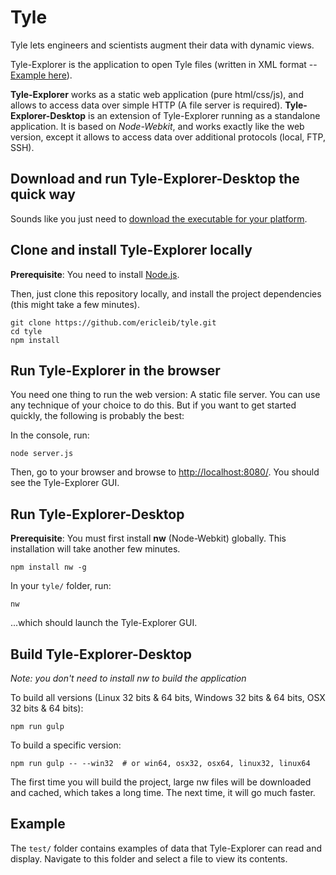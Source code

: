 
# Tyle

Tyle lets engineers and scientists augment their data with dynamic views.

Tyle-Explorer is the application to open Tyle files (written in XML format -- [Example here](https://github.com/ericleib/tyle/blob/master/test/label.xml)).

**Tyle-Explorer** works as a static web application (pure html/css/js), and allows to access data over simple HTTP (A file server is required).
**Tyle-Explorer-Desktop** is an extension of Tyle-Explorer running as a standalone application. It is based on *Node-Webkit*, and works exactly like the web version, except it allows to access data over additional protocols (local, FTP, SSH).

## Download and run Tyle-Explorer-Desktop the quick way

Sounds like you just need to [download the executable for your platform](http://gettyle.com).

## Clone and install Tyle-Explorer locally

**Prerequisite**: You need to install [Node.js](https://nodejs.org/download/).

Then, just clone this repository locally, and install the project dependencies (this might take a few minutes).

    git clone https://github.com/ericleib/tyle.git
    cd tyle
    npm install

## Run Tyle-Explorer in the browser

You need one thing to run the web version: A static file server. You can use any technique of your choice to do this. But if you want to get started quickly, the following is probably the best:

In the console, run:

    node server.js

Then, go to your browser and browse to [http://localhost:8080/](http://localhost:8080/). You should see the Tyle-Explorer GUI.


## Run Tyle-Explorer-Desktop

**Prerequisite**: You must first install **nw** (Node-Webkit) globally. This installation will take another few minutes.

    npm install nw -g

In your `tyle/` folder, run:

    nw

...which should launch the Tyle-Explorer GUI.

## Build Tyle-Explorer-Desktop

*Note: you don't need to install nw to build the application*

To build all versions (Linux 32 bits & 64 bits, Windows 32 bits & 64 bits, OSX 32 bits & 64 bits):

    npm run gulp

To build a specific version:

    npm run gulp -- --win32  # or win64, osx32, osx64, linux32, linux64

The first time you will build the project, large nw files will be downloaded and cached, which takes a long time. The next time, it will go much faster.

## Example

The `test/` folder contains examples of data that Tyle-Explorer can read and display. Navigate to this folder and select a file to view its contents.
